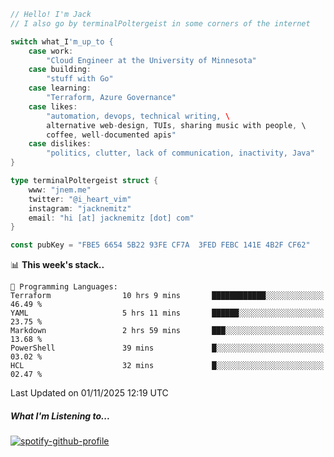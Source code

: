 ```go
// Hello! I'm Jack
// I also go by terminalPoltergeist in some corners of the internet

switch what_I'm_up_to {
    case work:
        "Cloud Engineer at the University of Minnesota"
    case building:
        "stuff with Go"
    case learning:
        "Terraform, Azure Governance"
    case likes:
        "automation, devops, technical writing, \
        alternative web-design, TUIs, sharing music with people, \
        coffee, well-documented apis"
    case dislikes:
        "politics, clutter, lack of communication, inactivity, Java"
}

type terminalPoltergeist struct {
    www: "jnem.me"
    twitter: "@i_heart_vim"
    instagram: "jacknemitz"
    email: "hi [at] jacknemitz [dot] com"
}

const pubKey = "FBE5 6654 5B22 93FE CF7A  3FED FEBC 141E 4B2F CF62"
```

<!--START_SECTION:waka-->
📊 **This week's stack..** 

```text
💬 Programming Languages: 
Terraform                10 hrs 9 mins       ████████████░░░░░░░░░░░░░   46.49 % 
YAML                     5 hrs 11 mins       ██████░░░░░░░░░░░░░░░░░░░   23.75 % 
Markdown                 2 hrs 59 mins       ███░░░░░░░░░░░░░░░░░░░░░░   13.68 % 
PowerShell               39 mins             █░░░░░░░░░░░░░░░░░░░░░░░░   03.02 % 
HCL                      32 mins             █░░░░░░░░░░░░░░░░░░░░░░░░   02.47 % 
```


 Last Updated on 01/11/2025 12:19 UTC
<!--END_SECTION:waka-->

##### What I'm Listening to...

[![spotify-github-profile](https://jnem.me/listening-item?maxAge=2592000)](https://jnem.me/listening)
